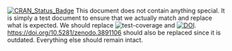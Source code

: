 [![CRAN\_Status\_Badge](https://www.r-pkg.org/badges/version/manymodelr)](https://cran.r-project.org/package=manymodelr)
This document does not contain anything special. It is simply a test document to ensure that we actually match 
and replace what is expected. We should replace
![test-coverage](https://www.github.com/Nelson-Gon/manymodelr/workflows/test-coverage/badge.svg) and 
[![DOI](https://zenodo.org/badge/DOI/10.5281/zenodo.3891106.svg)](https://doi.org/10.5281/zenodo.3891106).  
https://doi.org/10.5281/zenodo.3891106 should also be replaced since it is outdated. Everything else should remain
intact. 

